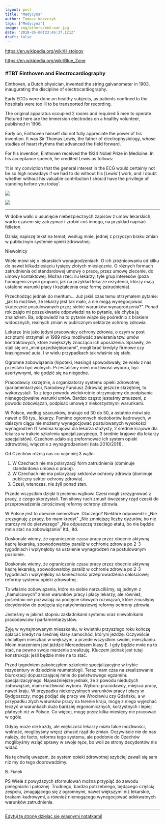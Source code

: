 ```yaml
---
layout: post
title: "Medycyna"
author: Tomasz Waszczyk
tags: ["Medycyna"]
image: img/others/end-war.jpg
date: "2018-05-06T23:46:37.121Z"
draft: false
---
```


https://en.wikipedia.org/wiki/Histology

https://en.wikipedia.org/wiki/Blue_Zone

### #TBT Einthoven and Electrocardiography

Einthoven, a Dutch physician, invented the string galvanometer in 1903, inaugurating the discipline of electrocardiography. 

Early ECGs were done on healthy subjects, as patients confined to the hospitals were too ill to be transported for recording.

The original apparatus occupied 2 rooms and required 5 men to operate. Pictured here are the immersion electrodes on a healthy volunteer, published in 1906.

Early on, Einthoven himself did not fully appreciate the power of his invention. It was Sir Thomas Lewis, the father of electrophysiology, whose studies of heart rhythms that advanced the field forward.

For his invention, Einthoven received the 1924 Nobel Prize in Medicine. In his acceptance speech, he credited Lewis as follows:

‘It is my conviction that the general interest in the ECG would certainly not be so high nowadays if we had to do without his [Lewis'] work, and I doubt whether without his valuable contribution I should have the privilege of standing before you today’.

![](./img/medicine/0.jpeg)

![](./img/medicine/1.jpeg)

---

W dobie walki o usunięcie niebezpiecznych zapisów z umów lekarskich, warto czasem się zatrzymać i zrobić coś innego, na przykład napisać felieton.

Dzisiaj napiszę tekst na temat, według mnie, jednej z przyczyn braku zmian w publicznym systemie opieki zdrowotnej.

Niewolnicy

Wiele mówi się o lekarskich wynagrodzeniach. O ich zróżnicowaniu od kilku do nawet kilkudziesięciu tysięcy złotych miesięcznie. O różnych formach zatrudnienia od standardowej umowy o pracę, przez umowę zlecenie, do umowy kontaktowej. Można rzec: ilu lekarzy, tyle grup interesów (poza homogenicznymi grupami, jak na przykład lekarze rezydenci, którzy mają ustalone warunki płacy i kształcenia oraz formę zatrudnienia).

Przechodząc jednak do meritum... Już jakiś czas temu otrzymałem pytanie: „jak to możliwe, że lekarzy jest tak mało, a nie mogą wynegocjować skutecznie postulowanych przez siebie warunków wynagrodzenia?”. Ponad rok zajęło mi poszukiwanie odpowiedzi na to pytanie, ale chyba ją znalazłem. Ba, odpowiedź na to pytanie wiąże się pośrednio z brakiem widocznych, realnych zmian w publicznym sektorze ochrony zdrowia.

Lekarze (nie jako jedyni pracownicy ochrony zdrowia, o czym w post scriptum) otrzymali w 1999 roku możliwość zawierania tzw. umów kontraktowych, które zwiększyły znacząco ich uposażenia. Sprawiły, że stali się oni „mini-przedsiębiorcami”, mogli brać kredyty firmowe czy leasingować auta. I w wielu przypadkach tak właśnie się stało.

Ogromne zobowiązania (hipoteki, leasingi) spowodowały, że wielu z nas przestało być wolnych. Przestaliśmy mieć możliwość wyboru, być asertywnymi, nie godzić się na niegodne.

Pracodawcy skrzętnie, a organizatorzy systemu opieki zdrowotnej (parlamentarzyści, Narodowy Fundusz Zdrowia) jeszcze skrzętniej, to wykorzystali. To z tego powodu wielokrotnie otrzymujemy do podpisania nienegocjowalne warunki umów. Bardzo często jesteśmy zmuszeni, z powodu zobowiązań, podpisać umowę z niekorzystnymi warunkami.

W Polsce, według szacunków, brakuje od 30 do 50, a ostatnio mówi się nawet o 68 tys., lekarzy. Pomimo ogromnych niedoborów kadrowych, w dalszym ciągu nie możemy wynegocjować postulowanych wysokości wynagrodzeń (1 średnia krajowa dla lekarza stażysty, 2 średnie krajowe dla lekarza w trakcie szkolenia specjalizacyjnego, 3 średnie krajowe dla lekarzy specjalistów). Czechom udało się zreformować ich system opieki zdrowotnej, włącznie z wynagrodzeniami (lata 2010/2011).

Od Czechów różnią nas co najmniej 3 wątki:
1. W Czechach nie ma polaryzacji form zatrudnienia (dominuje standardowa umowa o pracę).
2. W Czechach nie ma polaryzacji sektorów ochrony zdrowia (dominuje publiczny sektor ochrony zdrowia).
3. Czesi, wtenczas, nie żyli ponad stan.

Przede wszystkim dzięki trzeciemu wątkowi Czesi mogli zrezygnować z pracy, z czego skorzystali. Ten siłowy ruch zmusił ówczesny rząd czeski do przeprowadzenia całościowej reformy ochrony zdrowia.

W Polsce jest to obecnie niemożliwe. Dlaczego? Niektóre odpowiedzi:
„Nie zrezygnuję z pracy, bo mam kredyt”
„Nie zmniejszę liczby dyżurów, bo nie starczy mi do pierwszego”
„Nie odpuszczę trzeciego etatu, bo nie będzie mnie stać na zobowiązania”
Itd., itd.

Doskonale wiemy, że ograniczenie czasu pracy przez obecnie aktywną kadrę lekarską, spowodowałoby paraliż w ochronie zdrowia po 2-3 tygodniach i wpłynęłoby na ustalenie wynagrodzeń na postulowanym poziomie.

Doskonale wiemy, że ograniczenie czasu pracy przez obecnie aktywną kadrę lekarską, spowodowałoby paraliż w ochronie zdrowia po 2-3 tygodniach i wpłynęłoby na konieczność przeprowadzenia całościowej reformy systemu opieki zdrowotnej.

To właśnie zobowiązania, które na siebie narzuciliśmy, są jednym z „hamulcowych” zmian warunków pracy i płacy lekarzy, ale również, pośrednio nie pozwalają na podjęcie siłowych rozwiązań, które zmusiłyby decydentów do podjęcia się natychmiastowej reformy ochrony zdrowia.

Jesteśmy w jakimś stopniu zakładnikami systemu oraz niewolnikami pracodawców i parlamentarzystów.

Żyję w wynajmowanym mieszkaniu, w kwietniu przyszłego roku kończę spłacać kredyt na średniej klasy samochód, którym jeżdżę. Oczywiście chciałbym mieszkać w większym, a przede wszystkim swoim, mieszkaniu. Moim marzeniem jest jeździć Mercedesem klasy E. I gdy będzie mnie na to stać, na pewno swoje marzenia zrealizuję. Kluczem jednak jest tutaj konstrukcja: jeśli będzie mnie na to stać.

Przed tygodniem zakończyłem szkolenie specjalizacyjne w trybie rezydentury w dziedzinie reumatologii. Teraz mam czas na zrealizowanie biurokracji dopuszczającej mnie do państwowego egzaminu specjalizacyjnego. Najważniejsze jednak, że z powodu niedużych zobowiązań, mam możliwość wyboru. Wyboru pracodawcy, miejsca pracy, nawet kraju. W przypadku niekorzystnych warunków pracy i płacy w Bydgoszczy, mogę podjąć się pracy we Wrocławiu czy Gdańsku, a w przypadku złych warunków pracy na terenie kraju, mogę z niego wyjechać leczyć w warunkach dużo bardziej ergonomicznych, korzystnych i lepiej płatnych niż w Polsce. Co więcej, mogę przez kilka miesięcy nie pracować w ogóle.

Gdyby może nie każdy, ale większość lekarzy miało takie możliwości, wolność, moglibyśmy wręcz zmusić rząd do zmian. Oczywiście nie do nas należy, de facto, reforma tego systemu, ale podobnie do Czechów moglibyśmy wziąć sprawy w swoje ręce, bo woli ze strony decydentów nie widać.

Na tę chwilę uważam, że system opieki zdrowotnej szybciej zawali się sam niż my do tego doprowadzimy.

B. Fiałek

PS Wiele z powyższych sformułowań można przypiąć do zawodu pielęgniarki i położnej. Trudnego, bardzo potrzebnego, będącego częścią zespołu, zmagającego się z ogromnymi, nawet większymi niż lekarskie, brakami kadrowymi, a również niemogącego wynegocjować adekwatnych warunków zatrudnienia.

---

<a href="https://github.com/TomaszWaszczyk/historia.waszczyk.com/edit/master/src/content/medicine.md" target="_blank">Edytuj tę stronę dzieląc się własnymi notatkami!</a>
